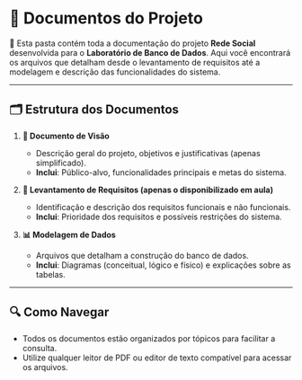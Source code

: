 # 📂 **Documentos do Projeto**  

📜 Esta pasta contém toda a documentação do projeto **Rede Social** desenvolvida para o **Laboratório de Banco de Dados**. Aqui você encontrará os arquivos que detalham desde o levantamento de requisitos até a modelagem e descrição das funcionalidades do sistema.  

---

## 🗂️ **Estrutura dos Documentos**  

1. **📖 Documento de Visão**  
   - Descrição geral do projeto, objetivos e justificativas (apenas simplificado).  
   - **Inclui**: Público-alvo, funcionalidades principais e metas do sistema.  

2. **📝 Levantamento de Requisitos (apenas o disponibilizado em aula)**  
   - Identificação e descrição dos requisitos funcionais e não funcionais.  
   - **Inclui**: Prioridade dos requisitos e possíveis restrições do sistema.  

3. **📊 Modelagem de Dados**  
   - Arquivos que detalham a construção do banco de dados.  
   - **Inclui**: Diagramas (conceitual, lógico e físico) e explicações sobre as tabelas.  

---

## 🔍 **Como Navegar**  

- Todos os documentos estão organizados por tópicos para facilitar a consulta.  
- Utilize qualquer leitor de PDF ou editor de texto compatível para acessar os arquivos.  
